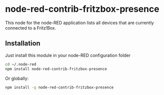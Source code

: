 # node-red-contrib-fritzbox-presence

This node for the node-RED application lists all devices that are currently connected to a Fritz!Box.

## Installation
Just install this module in your node-RED configuration folder

```bash
cd ~/.node-red
npm install node-red-contrib-fritzbox-presence
```

Or globally:

```bash
npm install -g node-red-contrib-fritzbox-presence
```
